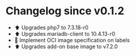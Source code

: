 # Changelog since v0.1.2
- ⬆ Upgrades php7 to 7.3.18-r0 
- ⬆ Upgrades mariadb-client to 10.4.13-r0 
- 🔨 Implement OCI image specification on labels 
- ⬆ Upgrades add-on base image to v7.2.0 
